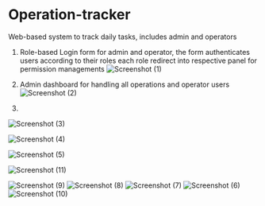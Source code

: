 # Operation-tracker
Web-based system to track daily tasks, includes admin and operators 

1. Role-based Login form for admin and operator, the form authenticates users according to their roles each role redirect into respective panel for permission managements
![Screenshot (1)](https://github.com/user-attachments/assets/19981572-6b75-41b4-9ca8-2c1605be8422)

2. Admin dashboard for handling all operations and operator users 
![Screenshot (2)](https://github.com/user-attachments/assets/13ccb707-47ae-4738-904e-9e8bacd037c1)

3. 
![Screenshot (3)](https://github.com/user-attachments/assets/67143e94-6ab0-4140-9aa6-d69dfd618d80)

![Screenshot (4)](https://github.com/user-attachments/assets/3c7c7ebd-ecd5-4e30-97ad-2c78852de6b3)

![Screenshot (5)](https://github.com/user-attachments/assets/a21418a5-e8d9-423b-9ae7-528f0bfd2716)



![Screenshot (11)](https://github.com/user-attachments/assets/4084d4d3-1777-4f2c-937b-0d5b90188457)

![Screenshot (9)](https://github.com/user-attachments/assets/e36a3b4f-869e-46bd-be8f-c32fc91431a8)
![Screenshot (8)](https://github.com/user-attachments/assets/b5758822-2a02-4512-a61e-e4b3c616e7d0)
![Screenshot (7)](https://github.com/user-attachments/assets/bbfc61f7-fe0b-44ef-9766-cd1e01e6e232)
![Screenshot (6)](https://github.com/user-attachments/assets/f54d4c31-b9ce-4dc0-9d39-27cdc815690f)
![Screenshot (10)](https://github.com/user-attachments/assets/cba1fba1-4fbc-4af6-8c1e-2b7290ca937c)


